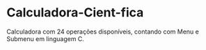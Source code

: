 # Calculadora-Cient-fica
Calculadora com 24 operações disponíveis, contando com Menu e Submenu em linguagem C.

